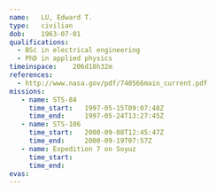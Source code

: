```yaml
---
name:	LU, Edward T.
type:	civilian
dob:	1963-07-01
qualifications:
  - BSc in electrical engineering
  - PhD in applied physics
timeinspace:	206d18h32m
references:
  - http://www.nasa.gov/pdf/740566main_current.pdf
missions:
   - name: STS-84
     time_start:   1997-05-15T09:07:48Z
     time_end:     1997-05-24T13:27:45Z
   - name: STS-106
     time_start:   2000-09-08T12:45:47Z
     time_end:     2000-09-19T07:57Z
   - name: Expedition 7 on Soyuz
     time_start:   
     time_end:     
evas:
---
```

